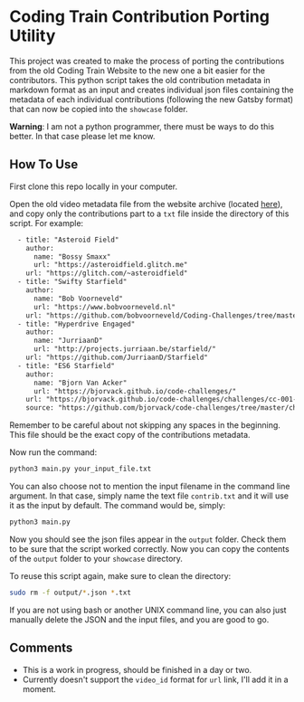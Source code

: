 # Coding Train Contribution Porting Utility

This project was created to make the process of porting the contributions from the old
Coding Train Website to the new one a bit easier for the contributors. This python script
takes the old contribution metadata in markdown format as an input and creates individual
json files containing the metadata of each individual contributions (following the new
Gatsby format) that can now be copied into the `showcase` folder.

**Warning**: I am not a python programmer, there must be ways to do this better. In that case please let me know.

## How To Use

First clone this repo locally in your computer.

Open the old video metadata file from the website archive (located [here](https://github.com/CodingTrain/website-archive/blob/main/_CodingChallenges/)), and copy only the contributions part to a `txt` file inside the directory of this script. For example:
```txt
  - title: "Asteroid Field"
    author:
      name: "Bossy Smaxx"
      url: "https://asteroidfield.glitch.me"
    url: "https://glitch.com/~asteroidfield"
  - title: "Swifty Starfield"
    author:
      name: "Bob Voorneveld"
      url: "https://www.bobvoorneveld.nl"
    url: "https://github.com/bobvoorneveld/Coding-Challenges/tree/master/CC001-Starfield"
  - title: "Hyperdrive Engaged"
    author:
      name: "JurriaanD"
      url: "http://projects.jurriaan.be/starfield/"
    url: "https://github.com/JurriaanD/Starfield"
  - title: "ES6 Starfield"
    author:
      name: "Bjorn Van Acker"
      url: "https://bjorvack.github.io/code-challenges/"
    url: "https://bjorvack.github.io/code-challenges/challenges/cc-001-starfield/"
    source: "https://github.com/bjorvack/code-challenges/tree/master/challenges/cc-001-starfield"
```
Remember to be careful about not skipping any spaces in the beginning. This file should be the exact copy of the contributions metadata. 

Now run the command:
```bash
python3 main.py your_input_file.txt
```

You can also choose not to mention the input filename in the command line argument. In that case, simply name the text file `contrib.txt` and it will use it as the input by default. The command would be, simply:  

```bash
python3 main.py
```

Now you should see the json files appear in the `output` folder. Check them to be sure that the script worked correctly. Now you can copy the contents of the `output` folder to your `showcase` directory.  

To reuse this script again, make sure to clean the directory:
```bash
sudo rm -f output/*.json *.txt
```

If you are not using bash or another UNIX command line, you can also just manually delete the JSON and the input files, and you are good to go.

## Comments

- This is a work in progress, should be finished in a day or two.
- Currently doesn't support the `video_id` format for `url` link, I'll add it in a moment.